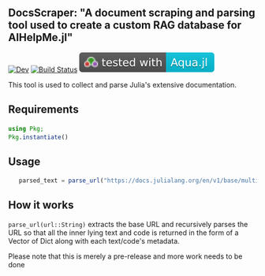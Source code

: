 ## DocsScraper: "A document scraping and parsing tool used to create a custom RAG database for AIHelpMe.jl"
[![Dev](https://img.shields.io/badge/docs-dev-blue.svg)](https://splendidbug.github.io/DocsScraper.jl/dev/) [![Build Status](https://github.com/splendidbug/DocsScraper.jl/actions/workflows/CI.yml/badge.svg?branch=main)](https://github.com/splendidbug/DocsScraper.jl/actions/workflows/CI.yml?query=branch%3Amain) [![Aqua](https://raw.githubusercontent.com/JuliaTesting/Aqua.jl/master/badge.svg)](https://github.com/JuliaTesting/Aqua.jl)


This tool is used to collect and parse Julia's extensive documentation.

## Requirements

```julia
using Pkg; 
Pkg.instantiate()
```

## Usage
```julia
   parsed_text = parse_url("https://docs.julialang.org/en/v1/base/multi-threading/")
```

## How it works
```parse_url(url::String)``` extracts the base URL and recursively parses the URL so that all the inner lying text and code is returned in the form of a Vector of Dict along with each text/code's metadata.

Please note that this is merely a pre-release and more work needs to be done
